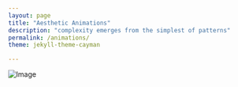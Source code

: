 ```yaml
---
layout: page
title: "Aesthetic Animations"
description: "complexity emerges from the simplest of patterns"
permalink: /animations/
theme: jekyll-theme-cayman

---
```

![Image](/docs/assets/)

